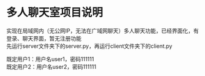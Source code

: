 # 多人聊天室项目说明
实现在局域网内（无公网IP，无法在广域网聊天）多人聊天功能，已经界面化，有登录、聊天界面，暂无注册功能  
先运行server文件夹下的server.py，再运行client文件夹下的client.py  

既定用户1：用户名user1，密码111111  
既定用户2：用户名user2，密码111111  

